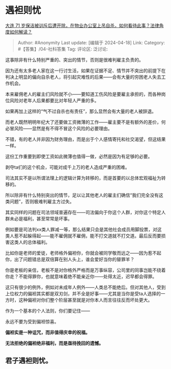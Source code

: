 # 遇袒则忧
[大连 71 岁保洁被训斥后遭开除，在物业办公室上吊自杀，如何看待此事？法律角度如何解读？](https://www.zhihu.com/question/653024079/answer/3469732240)

> Author: #Anonymity
> Last update: [编辑于 2024-04-18]
> Link:
> Category: #【答集】/04-社科答集 
> Tag: 
> 评论区:
> 泛讨论:

这事除非有什么特别严重的、突出的情节，否则是很难判雇主负责的。

因为还有太多老人家在这一行讨生活，如果在证据不足、情节并不突出的前提下在判决上明显的偏向自杀老人，将引起灾难性的后果——会有大量的穷困老人失去工作机会。

本来雇佣老人的雇主们风险就不小——要知道工伤风险是要雇主承担的，而各种岗位风险对老年人后果都要比对年轻人严重的多。

如果再加上这样的“气不过自杀也有责任”，那么显然会有大量的老人被辞退。

而老人既然明明年纪大了还要做工资微薄的工作——雇主要不是有额外的差价，何必冒风险——显然是有不得不冒这个风险的必要理由。

不错，有的老人并非因为财务理由，而是出于个人感情寄托和社交渴望，但这结果一样。

这份工作重要到即使工资如此微薄也值得一做，必然是因为有足够的必要。

剥夺ta们的这个机会，可能对成千上万的老人造成严重的困难。

司法其实不是以所谓法理上的逻辑计算为转移的，而是首要的以总体宏观福祉为转移的。

所以除非有什么特别突出的情节，足以让其他老人的雇主们确信“我们完全没有这类问题”，否则极难判雇主方过失。

其实同样的问题在司法领域普遍存在——司法偏向于你这个人群，对你这个特定人群未必是福利，甚至常常是坏事。

例如要是司法判xx类人罪减一等，那么结果只会是其他社会成员用脚投票，对这类人惹不起躲得起——能不雇佣就不雇佣，能不打交道就不打交道。最后反而要损害这类人的总体福利。

比如你是老师的爱徒，老师格外偏袒你，你就会被同学敬而远之——因为惹不起你，出了问题错总是双倍算在别人头上，谁会爱好当你的替罪羊？

你是老板的亲信，老板不是对你格外严格而是万事纵容，公司里的同事岂能不绕着你走？不能得罪你，也就意味着绝不能亲近你——处得太近，迟早都会得罪。

这只有很少的例外，例如对未成年人例外——人类总不能绝后。但对其他人，受到上位权力的偏袒其实都是双刃剑，并不全是好事——尤其是当你是受ta人选择的一方时，这种偏袒对你们整个阶层甚至就是对你本人而言往往反而坏处更大。

作为一个基本的个人法则，你们要记住——

永远不要为受到偏袒惊喜。

**偏袒实是一种诅咒，而非值得庆幸的祝福。**

**无法拒绝的偏袒绝非福利，而是亟待挽回的遗憾。**

## 君子遇袒则忧。 ##